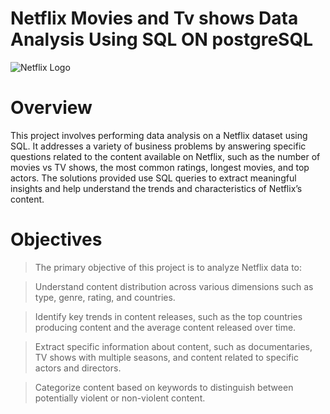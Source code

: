 # Netflix Movies and Tv shows Data Analysis Using SQL ON postgreSQL

![Netflix Logo]()





# Overview
This project involves performing data analysis on a Netflix dataset using SQL. It addresses a variety of business problems by answering specific questions related to the content available on Netflix, such as the number of movies vs TV shows, the most common ratings, longest movies, and top actors. The solutions provided use SQL queries to extract meaningful insights and help understand the trends and characteristics of Netflix’s content.


# Objectives

> The primary objective of this project is to analyze Netflix data to:

> Understand content distribution across various dimensions such as type, genre, rating, and countries.

> Identify key trends in content releases, such as the top countries producing content and the average content released over time.

> Extract specific information about content, such as documentaries, TV shows with multiple seasons, and content related to specific actors and directors.

> Categorize content based on keywords to distinguish between potentially violent or non-violent content.






